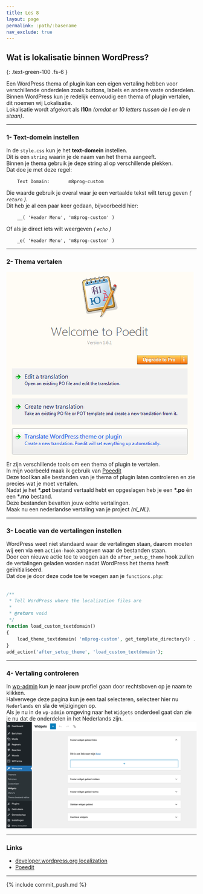 ```yaml
---
title: Les 8
layout: page
permalink: :path/:basename
nav_exclude: true
---
```


## Wat is lokalisatie binnen WordPress?
{: .text-green-100 .fs-6 }

Een WordPress thema of plugin kan een eigen vertaling hebben voor verschillende onderdelen zoals buttons, labels en andere vaste onderdelen.  
Binnen WordPress kun je redelijk eenvoudig een thema of plugin vertalen, dit noemen wij Lokalisatie.  
Lokalisatie wordt afgekort als **l10n** _(omdat er 10 letters tussen de l en de n staan)_.

---
### 1- Text-domein instellen
In de `style.css` kun je het **text-domein** instellen.  
Dit is een `string` waarin je de naam van het thema aangeeft.  
Binnen je thema gebruik je deze string al op verschillende plekken.  
Dat doe je met deze regel: 
```
    Text Domain:       m8prog-custom
```
Die waarde gebruik je overal waar je een vertaalde tekst wilt terug geven _( `return` )_.  
Dit heb je al een paar keer gedaan, bijvoorbeeld hier:  
``` 
    __( 'Header Menu', 'm8prog-custom' )
```
Of als je direct iets wilt weergeven _( `echo` )_
``` 
    _e( 'Header Menu', 'm8prog-custom' )
```

---
### 2- Thema vertalen
![poedit.jpg](images%2Fpoedit.jpg)  
Er zijn verschillende tools om een thema of plugin te vertalen.  
In mijn voorbeeld maak ik gebruik van [Poeedit](https://poedit.net/download)  
Deze tool kan alle bestanden van je thema of plugin laten controleren en zie precies wat je moet vertalen.  
Nadat je het **\*.pot** bestand vertaald hebt en opgeslagen heb je een **\*.po** én een **\*.mo** bestand.  
Deze bestanden bevatten jouw echte vertalingen.  
Maak nu een nederlandse vertaling van je project _(nl_NL)_.  

---
### 3- Locatie van de vertalingen instellen
WordPress weet niet standaard waar de vertalingen staan, daarom moeten wij een via een `action-hook` aangeven waar de bestanden staan.  
Door een nieuwe actie toe te voegen aan de `after_setup_theme` hook zullen de vertalingen geladen worden nadat WordPress het thema heeft geïnitialiseerd.  
Dat doe je door deze code toe te voegen aan je `functions.php`:  
```php

/**
 * Tell WordPress where the localization files are
 * 
 * @return void
 */
function load_custom_textdomain()
{
	load_theme_textdomain( 'm8prog-custom', get_template_directory() . '/languages' );
}
add_action('after_setup_theme', 'load_custom_textdomain');
```

---
### 4- Vertaling controleren
In [wp-admin](http://localhost/wp-admin/profile.php) kun je naar jouw profiel gaan door rechtsboven op je naam te klikken.  
Halverwege deze pagina kun je een taal selecteren, selecteer hier nu `Nederlands` en sla de wijzigingen op.  
Als je nu in de `wp-admin` omgeving naar het `Widgets` onderdeel gaat dan zie je nu dat de onderdelen in het Nederlands zijn.
![translated.png](images%2Ftranslated.png)


---
### Links
- [developer.wordpress.org localization](https://developer.wordpress.org/apis/internationalization/localization/)
- [Poeedit](https://poedit.net/download)

---

{% include commit_push.md %}
